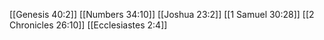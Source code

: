 [[Genesis 40:2]]
[[Numbers 34:10]]
[[Joshua 23:2]]
[[1 Samuel 30:28]]
[[2 Chronicles 26:10]]
[[Ecclesiastes 2:4]]
